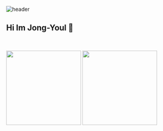 ![header](https://capsule-render.vercel.app/api?type=waving&color=gradient&height=200&section=header&text=🍺Jongyoul&fontSize=60&fontColor=ffffff&fontAlign=80)

## Hi Im Jong-Youl 👋

<br>

<a href="https://github.com/Jong-Youl"><img height=200 align="center" src="https://github-readme-stats.vercel.app/api?username=Jong-Youl&show_icons=true&theme=ambient_gradient&card_width=300" /></a>
<a href="https://solved.ac/dlawhdfbf12"><img height=200 align="center" src="http://mazassumnida.wtf/api/v2/generate_badge?boj=dlawhdfbf12&card_width=300" /></a>

<!--
**Jong-Youl/Jong-Youl** is a ✨ _special_ ✨ repository because its `README.md` (this file) appears on your GitHub profile.

Here are some ideas to get you started:

- 🔭 I’m currently working on ...
- 🌱 I’m currently learning ...
- 👯 I’m looking to collaborate on ...
- 🤔 I’m looking for help with ...
- 💬 Ask me about ...
- 📫 How to reach me: ...
- 😄 Pronouns: ...
- ⚡ Fun fact: ...
-->
